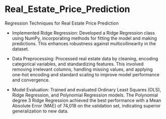 # Real_Estate_Price_Prediction
Regression Techniques for Real Estate Price Prediction

- Implemented Ridge Regression: Developed a Ridge Regression class using NumPy, incorporating methods for fitting the model and making predictions. This enhances robustness against multicollinearity in the dataset.

- Data Preprocessing: Processed real estate data by cleaning, encoding categorical variables, and standardizing features. This involved removing irrelevant columns, handling missing values, and applying one-hot encoding and standard scaling to improve model performance and convergence.

- Model Evaluation: Trained and evaluated Ordinary Least Squares (OLS), Ridge Regression, and Polynomial Regression models. The Polynomial degree 3 Ridge Regression achieved the best performance with a Mean Absolute Error (MAE) of 74,018 on the validation set, indicating superior generalization to new data.
